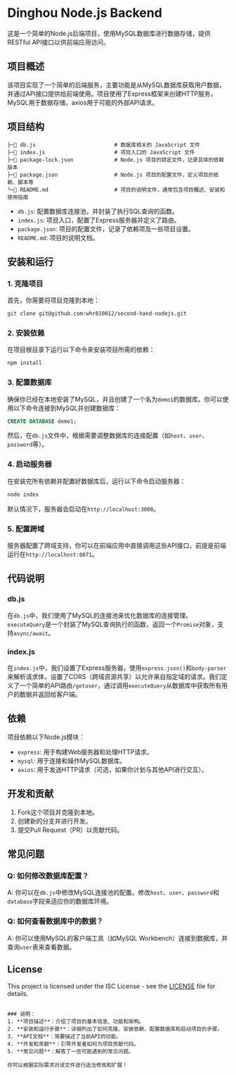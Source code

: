 
# Dinghou Node.js Backend

这是一个简单的Node.js后端项目，使用MySQL数据库进行数据存储，提供RESTful API接口以供前端应用访问。

## 项目概述

该项目实现了一个简单的后端服务，主要功能是从MySQL数据库获取用户数据，并通过API接口提供给前端使用。项目使用了Express框架来创建HTTP服务，MySQL用于数据存储，axios用于可能的外部API请求。

## 项目结构

```
├─📄 db.js                         # 数据库相关的 JavaScript 文件
├─📄 index.js                      # 项目入口的 JavaScript 文件
├─📄 package-lock.json             # Node.js 项目的锁定文件，记录具体的依赖版本
├─📄 package.json                  # Node.js 项目的配置文件，定义项目的依赖、脚本等
└─📄 README.md                     # 项目的说明文件，通常包含项目概述、安装和使用指南
```

- `db.js`: 配置数据库连接池，并封装了执行SQL查询的函数。
- `index.js`: 项目入口，配置了Express服务器并定义了路由。
- `package.json`: 项目的配置文件，记录了依赖项及一些项目设置。
- `README.md`: 项目的说明文档。

## 安装和运行

### 1. 克隆项目

首先，你需要将项目克隆到本地：

```bash
git clone git@github.com:whr810012/second-hand-nodejs.git
```

### 2. 安装依赖

在项目根目录下运行以下命令来安装项目所需的依赖：

```bash
npm install
```

### 3. 配置数据库

确保你已经在本地安装了MySQL，并且创建了一个名为`demo1`的数据库。你可以使用以下命令连接到MySQL并创建数据库：

```sql
CREATE DATABASE demo1;
```

然后，在`db.js`文件中，根据需要调整数据库的连接配置（如`host`、`user`、`password`等）。

### 4. 启动服务器

在安装完所有依赖并配置好数据库后，运行以下命令启动服务器：

```bash
node index
```

默认情况下，服务器会启动在`http://localhost:3000`。

### 5. 配置跨域

服务器配置了跨域支持，你可以在前端应用中直接调用这些API接口，前提是前端运行在`http://localhost:8071`。

## 代码说明

### db.js

在`db.js`中，我们使用了MySQL的连接池来优化数据库的连接管理。`executeQuery`是一个封装了MySQL查询执行的函数，返回一个`Promise`对象，支持`async/await`。

### index.js

在`index.js`中，我们设置了Express服务器，使用`express.json()`和`body-parser`来解析请求体，设置了CORS（跨域资源共享）以允许来自指定域的请求。我们定义了一个简单的API路由`/getuser`，通过调用`executeQuery`从数据库中获取所有用户的数据并返回给客户端。

## 依赖

项目依赖以下Node.js模块：

- `express`: 用于构建Web服务器和处理HTTP请求。
- `mysql`: 用于连接和操作MySQL数据库。
- `axios`: 用于发送HTTP请求（可选，如果你计划与其他API进行交互）。

## 开发和贡献

1. Fork这个项目并克隆到本地。
2. 创建新的分支并进行开发。
3. 提交Pull Request（PR）以贡献代码。

## 常见问题

### Q: 如何修改数据库配置？

A: 你可以在`db.js`中修改MySQL连接池的配置。修改`host`、`user`、`password`和`database`字段来适应你的数据库环境。

### Q: 如何查看数据库中的数据？

A: 你可以使用MySQL的客户端工具（如MySQL Workbench）连接到数据库，并查询`user`表来查看数据。

## License

This project is licensed under the ISC License - see the [LICENSE](LICENSE) file for details.

```

### 说明：
1. **项目描述**：介绍了项目的基本信息、功能和架构。
2. **安装和运行步骤**：详细列出了如何克隆、安装依赖、配置数据库和启动项目的步骤。
3. **API文档**：简要描述了当前API的功能。
4. **开发和贡献**：引导开发者如何为项目贡献代码。
5. **常见问题**：解答了一些可能遇到的常见问题。

你可以根据实际需求对该文件进行适当修改和扩展！

